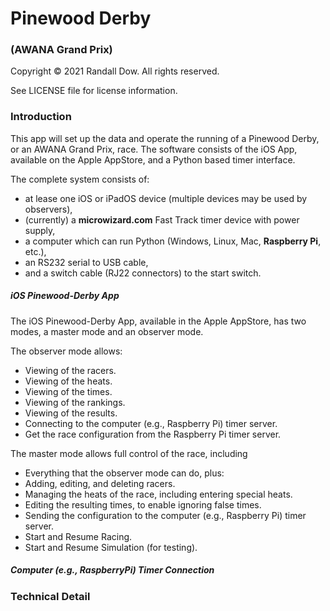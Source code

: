 # Pinewood Derby

### (AWANA Grand Prix)

Copyright © 2021 Randall Dow. All rights reserved.

See LICENSE file for license information.

### Introduction

This app will set up the data and operate the running of a Pinewood Derby, or an AWANA Grand Prix, race. The software consists of the iOS App, available on the Apple AppStore, and a Python based timer interface.

The complete system consists of:

- at lease one iOS or iPadOS device (multiple devices may be used by observers), 
- (currently) a **microwizard.com** Fast Track timer device with power supply,
- a computer which can run Python (Windows, Linux, Mac, **Raspberry Pi**, etc.), 
- an RS232 serial to USB cable, 
- and a switch cable (RJ22 connectors) to the start switch.

##### iOS Pinewood-Derby App

The iOS Pinewood-Derby App, available in the Apple AppStore, has two modes, a master mode and an observer mode.

The observer mode allows:

- Viewing of the racers.
- Viewing of the heats.
- Viewing of the times.
- Viewing of the rankings.
- Viewing of the results.
- Connecting to the computer (e.g., Raspberry Pi) timer server.
- Get the race configuration from the Raspberry Pi timer server.

The master mode allows full control of the race, including

- Everything that the observer mode can do, plus:
- Adding, editing, and deleting racers.
- Managing the heats of the race, including entering special heats.
- Editing the resulting times, to enable ignoring false times.
- Sending the configuration to the computer (e.g., Raspberry Pi) timer server.
- Start and Resume Racing.
- Start and Resume Simulation (for testing).

##### Computer (e.g., RaspberryPi) Timer Connection

### Technical Detail
